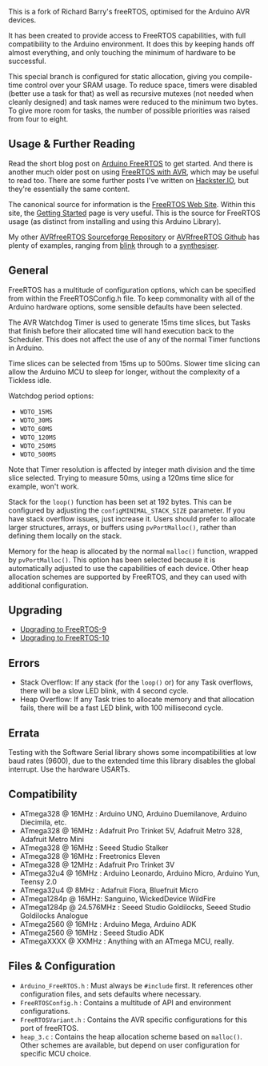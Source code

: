 This is a fork of Richard Barry's freeRTOS, optimised for the Arduino AVR devices.

It has been created to provide access to FreeRTOS capabilities, with full compatibility to the Arduino environment.
It does this by keeping hands off almost everything, and only touching the minimum of hardware to be successful.

This special branch is configured for static allocation, giving you
compile-time control over your SRAM usage. To reduce space, timers were
disabled (better use a task for that) as well as recursive mutexes (not
needed when cleanly designed) and task names were reduced to the minimum
two bytes. To give more room for tasks, the number of possible
priorities was raised from four to eight.

## Usage & Further Reading

Read the short blog post on [Arduino FreeRTOS](https://feilipu.me/2015/11/24/arduino_freertos/) to get started. And there is another much older post on using [FreeRTOS with AVR](https://feilipu.me/2011/09/22/freertos-and-libraries-for-avr-atmega/), which may be useful to read too. There are some further posts I've written on [Hackster.IO](https://www.hackster.io/feilipu), but they're essentially the same content.

The canonical source for information is the [FreeRTOS Web Site](https://www.freertos.org/). Within this site, the [Getting Started](https://www.freertos.org/FreeRTOS-quick-start-guide.html) page is very useful. This is the source for FreeRTOS usage (as distinct from installing and using this Arduino Library).

My other [AVRfreeRTOS Sourceforge Repository](https://sourceforge.net/projects/avrfreertos/) or [AVRfreeRTOS Github](https://github.com/feilipu/avrfreertos) has plenty of examples, ranging from [blink](https://sourceforge.net/projects/avrfreertos/files/MegaBlink/) through to a [synthesiser](https://sourceforge.net/projects/avrfreertos/files/GA_Synth/).

## General

FreeRTOS has a multitude of configuration options, which can be specified from within the FreeRTOSConfig.h file.
To keep commonality with all of the Arduino hardware options, some sensible defaults have been selected.

The AVR Watchdog Timer is used to generate 15ms time slices, but Tasks that finish before their allocated time will hand execution back to the Scheduler.
This does not affect the use of any of the normal Timer functions in Arduino.

Time slices can be selected from 15ms up to 500ms. Slower time slicing can allow the Arduino MCU to sleep for longer, without the complexity of a Tickless idle.

Watchdog period options:
* `WDTO_15MS`
* `WDTO_30MS`
* `WDTO_60MS`
* `WDTO_120MS`
* `WDTO_250MS`
* `WDTO_500MS`

Note that Timer resolution is affected by integer math division and the time slice selected. Trying to measure 50ms, using a 120ms time slice for example, won't work.

Stack for the `loop()` function has been set at 192 bytes. This can be configured by adjusting the `configMINIMAL_STACK_SIZE` parameter. If you have stack overflow issues, just increase it.
Users should prefer to allocate larger structures, arrays, or buffers using `pvPortMalloc()`, rather than defining them locally on the stack.

Memory for the heap is allocated by the normal `malloc()` function, wrapped by `pvPortMalloc()`.
This option has been selected because it is automatically adjusted to use the capabilities of each device.
Other heap allocation schemes are supported by FreeRTOS, and they can used with additional configuration.

## Upgrading

* [Upgrading to FreeRTOS-9](https://www.freertos.org/FreeRTOS-V9.html)
* [Upgrading to FreeRTOS-10](https://www.freertos.org/FreeRTOS-V10.html)

## Errors

* Stack Overflow: If any stack (for the `loop()` or) for any Task overflows, there will be a slow LED blink, with 4 second cycle.
* Heap Overflow: If any Task tries to allocate memory and that allocation fails, there will be a fast LED blink, with 100 millisecond cycle.

## Errata

Testing with the Software Serial library shows some incompatibilities at low baud rates (9600), due to the extended time this library disables the global interrupt. Use the hardware USARTs.

## Compatibility

  * ATmega328 @ 16MHz : Arduino UNO, Arduino Duemilanove, Arduino Diecimila, etc.
  * ATmega328 @ 16MHz : Adafruit Pro Trinket 5V, Adafruit Metro 328, Adafruit Metro Mini
  * ATmega328 @ 16MHz : Seeed Studio Stalker
  * ATmega328 @ 16MHz : Freetronics Eleven
  * ATmega328 @ 12MHz : Adafruit Pro Trinket 3V
  * ATmega32u4 @ 16MHz : Arduino Leonardo, Arduino Micro, Arduino Yun, Teensy 2.0
  * ATmega32u4 @ 8MHz : Adafruit Flora, Bluefruit Micro
  * ATmega1284p @ 16MHz: Sanguino, WickedDevice WildFire
  * ATmega1284p @ 24.576MHz : Seeed Studio Goldilocks, Seeed Studio Goldilocks Analogue
  * ATmega2560 @ 16MHz : Arduino Mega, Arduino ADK
  * ATmega2560 @ 16MHz : Seeed Studio ADK
  * ATmegaXXXX @ XXMHz : Anything with an ATmega MCU, really.

## Files & Configuration

* `Arduino_FreeRTOS.h` : Must always be `#include` first. It references other configuration files, and sets defaults where necessary.
* `FreeRTOSConfig.h` : Contains a multitude of API and environment configurations.
* `FreeRTOSVariant.h` : Contains the AVR specific configurations for this port of freeRTOS.
* `heap_3.c` : Contains the heap allocation scheme based on `malloc()`. Other schemes are available, but depend on user configuration for specific MCU choice.


